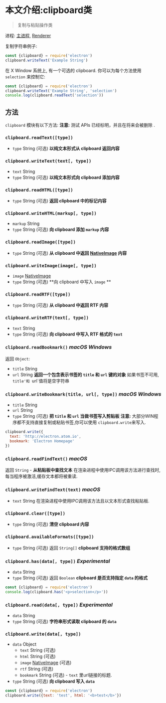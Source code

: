 # 本文介绍:clipboard类
> 复制与粘贴操作类

进程: [主进程](../glossary.md#main-process), [Renderer](../glossary.md#renderer-process)

复制字符串例子:
```javascript
const {clipboard} = require('electron')
clipboard.writeText('Example String')
```

在 X Window 系统上, 有一个可选的 clipboard. 你可以为每个方法使用 `selection` 来控制它:

```javascript
const {clipboard} = require('electron')
clipboard.writeText('Example String', 'selection')
console.log(clipboard.readText('selection'))
```

## 方法
 `clipboard` 模块有以下方法:
 **注意:** 测试 APIs 已经标明，并且在将来会被删除 .

### `clipboard.readText([type])`
* `type` String (可选)
 **以纯文本形式从 clipboard 返回内容**
 
### `clipboard.writeText(text[, type])`
* `text` String
* `type` String (可选)
 **以纯文本形式向 clipboard 添加内容**

### `clipboard.readHTML([type])`
* `type` String (可选)
 **返回 clipboard 中的标记内容**

### `clipboard.writeHTML(markup[, type])`
* `markup` String
* `type` String (可选)
 **向 clipboard 添加 `markup` 内容**

### `clipboard.readImage([type])`
* `type` String (可选)
 **从 clipboard 中返回 [NativeImage](native-image.md) 内容**

### `clipboard.writeImage(image[, type])`
* `image` [NativeImage](native-image.md)
* `type` String (可选)
 **向 clipboard 中写入 `image` **

### `clipboard.readRTF([type])`
* `type` String (可选)
 **从 clipboard 中返回 RTF 内容**

### `clipboard.writeRTF(text[, type])`
* `text` String
* `type` String (可选)
 **向 clipboard 中写入 RTF 格式的 `text`**

### `clipboard.readBookmark()` _macOS_ _Windows_
返回 `Object`:
* `title` String
* `url` String
 **返回一个包含表示书签的 `title` 和 `url` 键的对象**
 如果书签不可用, `title'和 `url`值将是空字符串


### `clipboard.writeBookmark(title, url[, type])` _macOS_ _Windows_
* `title` String
* `url` String
* `type` String (可选)
 **把 `title` 和 `url` 当做书签写入剪贴板**
 **注意:** 大部分WIN程序都不支持直接复制或粘贴书签,你可以使用 `clipboard.write`来写入.
```js
clipboard.write({
  text: 'http://electron.atom.io',
  bookmark: 'Electron Homepage'
})
```

### `clipboard.readFindText()` _macOS_

返回 `String` -  **从粘贴板中查找文本**
在渲染进程中使用IPC调用该方法进行查找时,每当程序被激活,缓存文本都将被重读.

### `clipboard.writeFindText(text)` _macOS_
* `text` String
在渲染进程中使用IPC调用该方法且以文本形式查找粘贴板.

### `clipboard.clear([type])`
* `type` String (可选)
 **清空 clipboard 内容**

### `clipboard.availableFormats([type])`
* `type` String (可选)
返回  `String[]` 
 **clipboard 支持的格式数组**

### `clipboard.has(data[, type])` _Experimental_
* `data` String
* `type` String (可选)
返回  `Boolean` 
**clipboard 是否支持指定 `data` 的格式**

```javascript
const {clipboard} = require('electron')
console.log(clipboard.has('<p>selection</p>'))
```

### `clipboard.read(data[, type])` _Experimental_
* `data` String
* `type` String (可选)
 **字符串形式读取 clipboard 的 `data`**


### `clipboard.write(data[, type])`
* `data` Object
  * `text` String (可选)
  * `html` String (可选)
  * `image` [NativeImage](native-image.md) (可选)
  * `rtf` String (可选)
  * `bookmark` String (可选) -  `text` 里url链接的标题.
* `type` String (可选)
 **向 clipboard 写入 `data`**
```javascript
const {clipboard} = require('electron')
clipboard.write({text: 'test', html: '<b>test</b>'})
```

